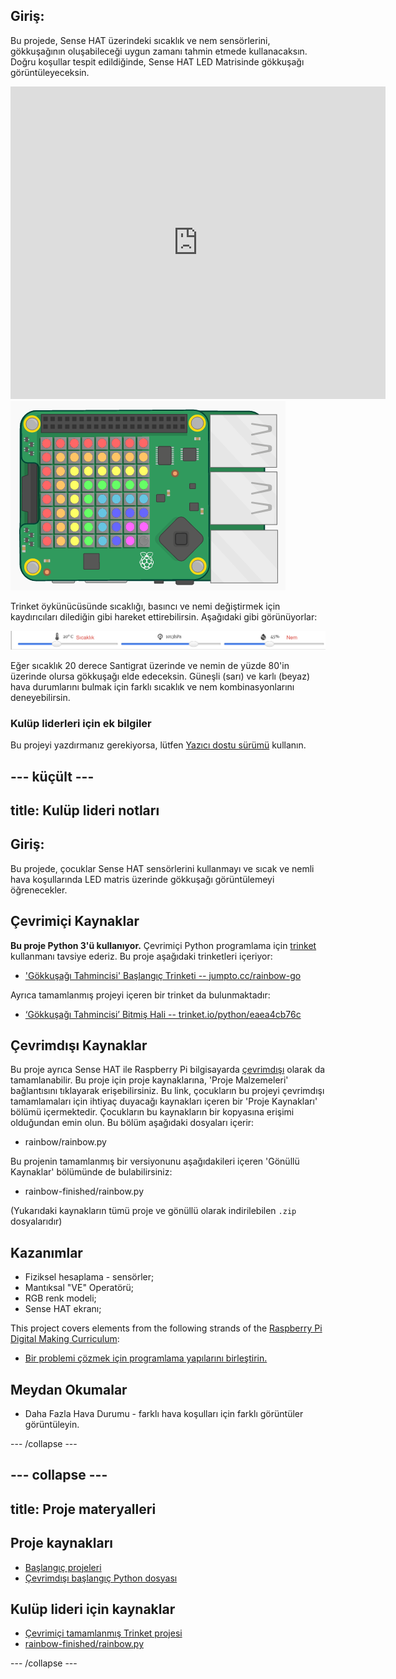 ## Giriş:

Bu projede, Sense HAT üzerindeki sıcaklık ve nem sensörlerini, gökkuşağının oluşabileceği uygun zamanı tahmin etmede kullanacaksın. Doğru koşullar tespit edildiğinde, Sense HAT LED Matrisinde gökkuşağı görüntüleyeceksin.

<div class="trinket">
  <iframe src="https://trinket.io/embed/python/eaea4cb76c?outputOnly=true&start=result" width="600" height="500" frameborder="0" marginwidth="0" marginheight="0" allowfullscreen mark="crwd-mark">
</iframe> <img src="images/rainbow-final.png" />
</div>

Trinket öykünücüsünde sıcaklığı, basıncı ve nemi değiştirmek için kaydırıcıları dilediğin gibi hareket ettirebilirsin. Aşağıdaki gibi görünüyorlar:

![ekran görüntüsü](images/rainbow-sliders.png)

Eğer sıcaklık 20 derece Santigrat üzerinde ve nemin de yüzde 80'in üzerinde olursa gökkuşağı elde edeceksin. Güneşli (sarı) ve karlı (beyaz) hava durumlarını bulmak için farklı sıcaklık ve nem kombinasyonlarını deneyebilirsin.

### Kulüp liderleri için ek bilgiler

Bu projeyi yazdırmanız gerekiyorsa, lütfen [Yazıcı dostu sürümü](https://projects.raspberrypi.org/en/projects/rainbow-predictor/print) kullanın.

## \--- küçült \---

## title: Kulüp lideri notları

## Giriş:

Bu projede, çocuklar Sense HAT sensörlerini kullanmayı ve sıcak ve nemli hava koşullarında LED matris üzerinde gökkuşağı görüntülemeyi öğrenecekler.

## Çevrimiçi Kaynaklar

**Bu proje Python 3'ü kullanıyor.** Çevrimiçi Python programlama için [trinket](https://trinket.io/) kullanmanı tavsiye ederiz. Bu proje aşağıdaki trinketleri içeriyor:

* ['Gökkuşağı Tahmincisi' Başlangıç Trinketi -- jumpto.cc/rainbow-go](http://jumpto.cc/rainbow-go)

Ayrıca tamamlanmış projeyi içeren bir trinket da bulunmaktadır:

* [‘Gökkuşağı Tahmincisi’ Bitmiş Hali -- trinket.io/python/eaea4cb76c](https://trinket.io/python/eaea4cb76c)

## Çevrimdışı Kaynaklar

Bu proje ayrıca Sense HAT ile Raspberry Pi bilgisayarda [çevrimdışı](https://www.codeclubprojects.org/en-GB/resources/physical-sense-hat/) olarak da tamamlanabilir. Bu proje için proje kaynaklarına, 'Proje Malzemeleri' bağlantısını tıklayarak erişebilirsiniz. Bu link, çocukların bu projeyi çevrimdışı tamamlamaları için ihtiyaç duyacağı kaynakları içeren bir 'Proje Kaynakları' bölümü içermektedir. Çocukların bu kaynakların bir kopyasına erişimi olduğundan emin olun. Bu bölüm aşağıdaki dosyaları içerir:

* rainbow/rainbow.py

Bu projenin tamamlanmış bir versiyonunu aşağıdakileri içeren 'Gönüllü Kaynaklar' bölümünde de bulabilirsiniz:

* rainbow-finished/rainbow.py

(Yukarıdaki kaynakların tümü proje ve gönüllü olarak indirilebilen `.zip` dosyalarıdır)

## Kazanımlar

* Fiziksel hesaplama - sensörler;
* Mantıksal "VE" Operatörü; 
* RGB renk modeli;
* Sense HAT ekranı;

This project covers elements from the following strands of the [Raspberry Pi Digital Making Curriculum](https://rpf.io/curriculum):

* [Bir problemi çözmek için programlama yapılarını birleştirin.](https://www.raspberrypi.org/curriculum/programming/builder)

## Meydan Okumalar

* Daha Fazla Hava Durumu - farklı hava koşulları için farklı görüntüler görüntüleyin. 

\--- /collapse \---

## \--- collapse \---

## title: Proje materyalleri

## Proje kaynakları

* [Başlangıç projeleri](http://jumpto.cc/rainbow-go)
* [Çevrimdışı başlangıç Python dosyası](resources/rainbow-rainbow.py)

## Kulüp lideri için kaynaklar

* [Çevrimiçi tamamlanmış Trinket projesi](https://trinket.io/python/eaea4cb76c)
* [rainbow-finished/rainbow.py](resources/rainbow-final-rainbow.py)

\--- /collapse \---